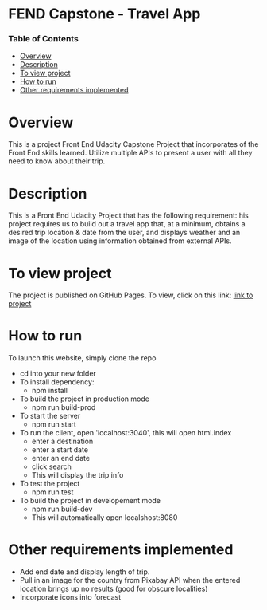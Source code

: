 # FEND Capstone - Travel App

### Table of Contents

* [Overview](#Overview)
* [Description](#Description)
* [To view project](#view)
* [How to run](#running)
* [Other requirements implemented](#Other)

# Overview
This is a project Front End Udacity Capstone Project that incorporates  of the Front End skills learned. Utilize multiple APIs to present a user with all they need to know about their trip.

# Description

This is a Front End Udacity Project that has the following requirement:
his project requires us to build out a travel app that, at a minimum, obtains a desired trip location & date from the user, and displays weather and an image of the location using information obtained from external APIs.


# To view project
The project is published on GitHub Pages. To view, click on this link: [link to project](https://github.com/sabinaasayeed/05_FEND_Travel_Planner_Project)

# How to run 
To launch this website, simply clone the repo 
 - cd into your new folder 
 - To install dependency:
   - npm install
 - To build the project in production mode
   - npm run build-prod
 - To start the server
   - npm run start
 - To run the client, open 'localhost:3040', this will open html.index
   - enter a destination
   - enter a start date
   - enter an end date
   - click search
   - This will display the trip info
 - To test the project
   - npm run test  
 - To build the project in developement mode
   - npm run build-dev
   - This will automatically open localshost:8080

# Other requirements implemented

- Add end date and display length of trip.
- Pull in an image for the country from Pixabay API when the entered location brings up no results (good for obscure localities)
- Incorporate icons into forecast
